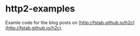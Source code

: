 http2-examples
==============

Examle code for the blog posts on [http://fstab.github.io/h2c](http://fstab.github.io/h2c).
